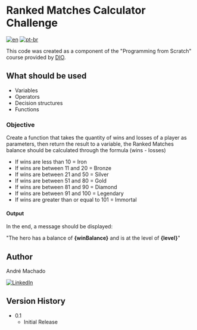 # Ranked Matches Calculator Challenge

[![en](https://img.shields.io/badge/lang-en-red.svg)](https://github.com/andr-machado/Ranked-Matche-Calculator-DIO/blob/main/README.md) 
[![pt-br](https://img.shields.io/badge/lang-pt--br-green.svg)](https://github.com/andr-machado/Ranked-Matche-Calculator-DIO/blob/main/README.pt-br.md)

This code was created as a component of the "Programming from Scratch" course provided by [DIO](https://www.dio.me/).

## What should be used

- Variables
- Operators
- Decision structures
- Functions

### Objective

Create a function that takes the quantity of wins and losses of a player as parameters,
then return the result to a variable, the Ranked Matches balance should be calculated through the formula (wins - losses)

- If wins are less than 10 = Iron
- If wins are between 11 and 20 = Bronze
- If wins are between 21 and 50 = Silver
- If wins are between 51 and 80 = Gold
- If wins are between 81 and 90 = Diamond
- If wins are between 91 and 100 = Legendary
- If wins are greater than or equal to 101 = Immortal

#### Output
In the end, a message should be displayed:

"The hero has a balance of **{winBalance}** and is at the level of **{level}**"


## Author

André Machado

[![LinkedIn](https://img.shields.io/badge/-LinkedIn-000?style=for-the-badge&logo=linkedin&logoColor=30A3DC)](https://www.linkedin.com/in/andremachado2/)

## Version History

* 0.1
    * Initial Release